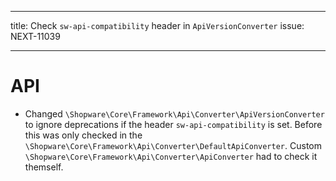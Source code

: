 ---
title: Check `sw-api-compatibility` header in `ApiVersionConverter`
issue: NEXT-11039
___
# API
* Changed `\Shopware\Core\Framework\Api\Converter\ApiVersionConverter` to ignore deprecations if the header `sw-api-compatibility` is set. Before this was only checked in the `\Shopware\Core\Framework\Api\Converter\DefaultApiConverter`. Custom `\Shopware\Core\Framework\Api\Converter\ApiConverter` had to check it themself.
